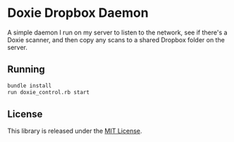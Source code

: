 # Doxie Dropbox Daemon

A simple daemon I run on my server to listen to the network, see if there's a Doxie scanner, and then copy any scans to a shared Dropbox folder on the server.

## Running

```sh
bundle install
run doxie_control.rb start
```

## License

This library is released under the [MIT License](LICENSE).
